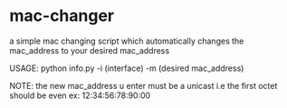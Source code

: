 # mac-changer

a simple mac changing script which automatically changes the mac_address to your desired mac_address

USAGE:
python info.py -i (interface) -m (desired mac_address)


NOTE: the new mac_address u enter must be a unicast i.e the first octet should be even ex: 12:34:56:78:90:00

